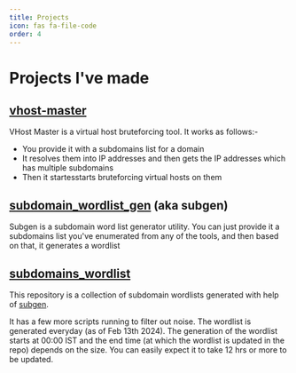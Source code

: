 ```yaml
---
title: Projects
icon: fas fa-file-code
order: 4
---
```


# Projects I've made

## [vhost-master](https://github.com/shriyanss/vhost-master)
VHost Master is a virtual host bruteforcing tool. It works as follows:-
- You provide it with a subdomains list for a domain
- It resolves them into IP addresses and then gets the IP addresses which has multiple subdomains
- Then it startesstarts bruteforcing virtual hosts on them


## [subdomain_wordlist_gen](https://github.com/shriyanss/subdomain_wordlist_gen) (aka subgen)
Subgen is a subdomain word list generator utility. You can just provide it a subdomains list you've enumerated from any of the tools, and then based on that, it generates a wordlist

## [subdomains_wordlist](https://github.com/shriyanss/subdomains_wordlist)
This repository is a collection of subdomain wordlists generated with help of [subgen](https://github.com/shriyanss/subdomain_wordlist_gen).

It has a few more scripts running to filter out noise. The wordlist is generated everyday (as of Feb 13th 2024). The generation of the wordlist starts at 00:00 IST and the end time (at which the wordlist is updated in the repo) depends on the size. You can easily expect it to take 12 hrs or more to be updated.